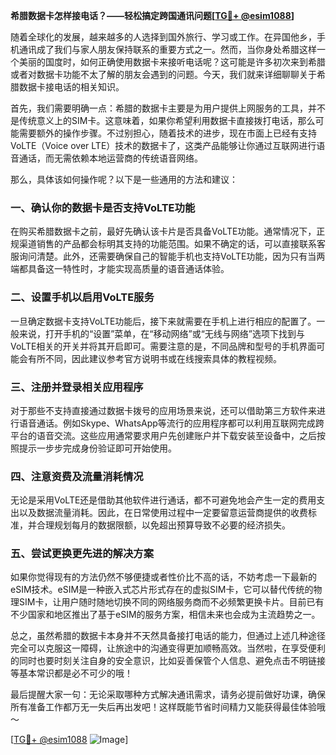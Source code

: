 **希腊数据卡怎样接电话？——轻松搞定跨国通讯问题[[TG💪+ @esim1088](https://t.me/s/esim1088)]**

随着全球化的发展，越来越多的人选择到国外旅行、学习或工作。在异国他乡，手机通讯成了我们与家人朋友保持联系的重要方式之一。然而，当你身处希腊这样一个美丽的国度时，如何正确使用数据卡来接听电话呢？这可能是许多初次来到希腊或者对数据卡功能不太了解的朋友会遇到的问题。今天，我们就来详细聊聊关于希腊数据卡接电话的相关知识。

首先，我们需要明确一点：希腊的数据卡主要是为用户提供上网服务的工具，并不是传统意义上的SIM卡。这意味着，如果你希望利用数据卡直接拨打电话，那么可能需要额外的操作步骤。不过别担心，随着技术的进步，现在市面上已经有支持VoLTE（Voice over LTE）技术的数据卡了，这类产品能够让你通过互联网进行语音通话，而无需依赖本地运营商的传统语音网络。

那么，具体该如何操作呢？以下是一些通用的方法和建议：

### 一、确认你的数据卡是否支持VoLTE功能

在购买希腊数据卡之前，最好先确认该卡片是否具备VoLTE功能。通常情况下，正规渠道销售的产品都会标明其支持的功能范围。如果不确定的话，可以直接联系客服询问清楚。此外，还需要确保自己的智能手机也支持VoLTE功能，因为只有当两端都具备这一特性时，才能实现高质量的语音通话体验。

### 二、设置手机以启用VoLTE服务

一旦确定数据卡支持VoLTE功能后，接下来就需要在手机上进行相应的配置了。一般来说，打开手机的“设置”菜单，在“移动网络”或“无线与网络”选项下找到与VoLTE相关的开关并将其开启即可。需要注意的是，不同品牌和型号的手机界面可能会有所不同，因此建议参考官方说明书或在线搜索具体的教程视频。

### 三、注册并登录相关应用程序

对于那些不支持直接通过数据卡拨号的应用场景来说，还可以借助第三方软件来进行语音通话。例如Skype、WhatsApp等流行的应用程序都可以利用互联网完成跨平台的语音交流。这些应用通常要求用户先创建账户并下载安装至设备中，之后按照提示一步步完成身份验证即可开始使用。

### 四、注意资费及流量消耗情况

无论是采用VoLTE还是借助其他软件进行通话，都不可避免地会产生一定的费用支出以及数据流量消耗。因此，在日常使用过程中一定要留意运营商提供的收费标准，并合理规划每月的数据限额，以免超出预算导致不必要的经济损失。

### 五、尝试更换更先进的解决方案

如果你觉得现有的方法仍然不够便捷或者性价比不高的话，不妨考虑一下最新的eSIM技术。eSIM是一种嵌入式芯片形式存在的虚拟SIM卡，它可以替代传统的物理SIM卡，让用户随时随地切换不同的网络服务商而不必频繁更换卡片。目前已有不少国家和地区推出了基于eSIM的服务方案，相信未来也会成为主流趋势之一。

总之，虽然希腊的数据卡本身并不天然具备接打电话的能力，但通过上述几种途径完全可以克服这一障碍，让旅途中的沟通变得更加顺畅高效。当然啦，在享受便利的同时也要时刻关注自身的安全意识，比如妥善保管个人信息、避免点击不明链接等基本常识都是必不可少的哦！

最后提醒大家一句：无论采取哪种方式解决通讯需求，请务必提前做好功课，确保所有准备工作都万无一失后再出发吧！这样既能节省时间精力又能获得最佳体验哦～

[[TG💪+ @esim1088](https://t.me/s/esim1088) ![Image](https://i.postimg.cc/4NQfJmqS/Snipaste-2025-05-13-00-14-12.png)]